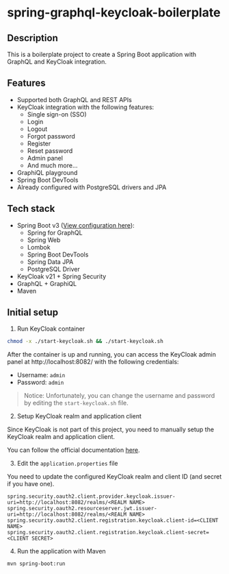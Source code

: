 # spring-graphql-keycloak-boilerplate

## Description

This is a boilerplate project to create a Spring Boot application with GraphQL and KeyCloak integration.

## Features

- Supported both GraphQL and REST APIs
- KeyCloak integration with the following features:
  - Single sign-on (SSO)
  - Login
  - Logout
  - Forgot password
  - Register
  - Reset password
  - Admin panel
  - And much more...
- GraphiQL playground
- Spring Boot DevTools
- Already configured with PostgreSQL drivers and JPA

## Tech stack
- Spring Boot v3 ([View configuration here](https://start.spring.io/#!type=maven-project&language=java&platformVersion=3.0.3&packaging=jar&jvmVersion=17&groupId=ch.supsi&artifactId=wiremap&name=wiremap&description=Wiremap%20application%20backend&packageName=ch.supsi.wiremap&dependencies=graphql,web,postgresql,lombok,data-jpa,devtools)):
  - Spring for GraphQL
  - Spring Web
  - Lombok
  - Spring Boot DevTools
  - Spring Data JPA
  - PostgreSQL Driver
- KeyCloak v21 + Spring Security
- GraphQL + GraphiQL
- Maven

## Initial setup

1. Run KeyCloak container
```bash
chmod -x ./start-keycloak.sh && ./start-keycloak.sh
```

After the container is up and running, you can access the KeyCloak admin panel at http://localhost:8082/ with the following credentials:

- Username: `admin`
- Password: `admin`

> Notice: Unfortunately, you can change the username and password by editing the `start-keycloak.sh` file. 

2. Setup KeyCloak realm and application client

Since KeyCloak is not part of this project, you need to manually setup the KeyCloak realm and application client.

You can follow the official documentation [here](https://www.keycloak.org/docs/13.0/getting_started/).

3. Edit the `application.properties` file

You need to update the configured KeyCloak realm and client ID (and secret if you have one).

```properties
spring.security.oauth2.client.provider.keycloak.issuer-uri=http://localhost:8082/realms/<REALM NAME>
spring.security.oauth2.resourceserver.jwt.issuer-uri=http://localhost:8082/realms/<REALM NAME>
spring.security.oauth2.client.registration.keycloak.client-id=<CLIENT NAME>
spring.security.oauth2.client.registration.keycloak.client-secret=<CLIENT SECRET>
```

4. Run the application with Maven

```bash
mvn spring-boot:run
```